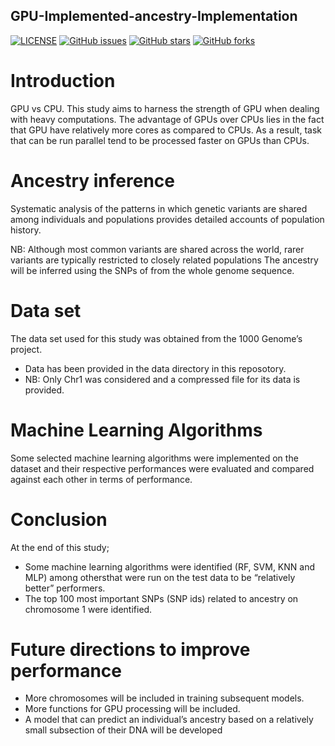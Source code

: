 ## GPU-Implemented-ancestry-Implementation
[![LICENSE](https://img.shields.io/github/license/rayotoo/GPU-Implemented-ancestry-Implementation-?style=flat-square&color=green)](https://github.com/rayotoo/GPU-Implemented-ancestry-Implementation-/blob/main/LICENSE)
[![GitHub issues](https://img.shields.io/github/issues/rayotoo/GPU-Implemented-ancestry-Implementation-?style=flat-square)](https://github.com/rayotoo/GPU-Implemented-ancestry-Implementation-/issues)
[![GitHub stars](https://img.shields.io/github/stars/rayotoo/GPU-Implemented-ancestry-Implementation-?style=flat-square&color=important)](https://github.com/rayotoo/GPU-Implemented-ancestry-Implementation-/stargazers)
[![GitHub forks](https://img.shields.io/github/forks/rayotoo/GPU-Implemented-ancestry-Implementation-?style=flat-square&color=blueviolet)](https://github.com/rayotoo/GPU-Implemented-ancestry-Implementation-/network/members)

# Introduction
GPU vs CPU. 
This study aims to harness the strength of GPU when dealing with heavy computations. The advantage of GPUs over CPUs lies in the fact that GPU have relatively more cores as compared to CPUs. As a result, task that can be run parallel tend to be processed faster on GPUs than CPUs.

# Ancestry inference
Systematic analysis of the patterns in which genetic variants are shared among individuals and populations provides detailed accounts of population history. 

NB: Although most common variants are shared across the world, rarer variants are typically restricted to closely related populations
The ancestry will be inferred using the SNPs of from the whole genome sequence.


# Data set
The data set used for this study was obtained from the 1000 Genome’s project.
  + Data has been provided in the data directory in this reposotory. 
  + NB: Only Chr1 was considered and a compressed file for its data is provided.

# Machine Learning Algorithms
Some selected machine learning algorithms were implemented on the dataset and their respective performances were evaluated and compared against each other in terms of performance.


# Conclusion
At the end of this study;
  + Some machine learning algorithms were identified (RF, SVM, KNN and MLP) among othersthat were run on the test data to be “relatively better” performers.
  + The top 100 most important SNPs (SNP ids) related to ancestry on chromosome 1 were identified.

# Future directions to improve performance
  + More chromosomes will  be included in training subsequent models.
  + More functions for GPU processing will be included.
  + A model that can predict an individual’s ancestry based on a relatively small subsection of their DNA will be developed
